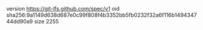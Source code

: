 version https://git-lfs.github.com/spec/v1
oid sha256:9a1149d638d687e0c99f808f4b3352bb5fb0232f32a6f116b149434744dd90a9
size 2255
